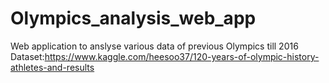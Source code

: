 # Olympics_analysis_web_app
Web application to anslyse various data of previous Olympics till 2016
Dataset:https://www.kaggle.com/heesoo37/120-years-of-olympic-history-athletes-and-results

